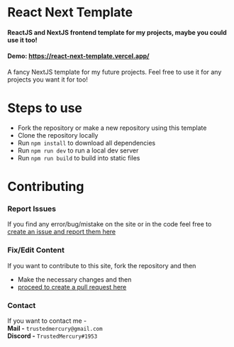 # React Next Template
#### ReactJS and NextJS frontend template for my projects, maybe you could use it too!

#### Demo: https://react-next-template.vercel.app/

A fancy NextJS template for my future projects. Feel free to use it for any projects you want it for too!

# Steps to use
- Fork the repository or make a new repository using this template
- Clone the repository locally
- Run ``npm install`` to download all dependencies
- Run ``npm run dev`` to run a local dev server
- Run ``npm run build`` to build into static files

# Contributing

### Report Issues
If you find any error/bug/mistake 
on the site or in the code feel free to 
[create an issue and report them here](https://github.com/TrustedMercury/react-next-template/issues)

### Fix/Edit Content
If you want to contribute to this site, fork the repository and then
- Make the necessary changes and then
- [proceed to create a pull request here](https://github.com/TrustedMercury/react-next-template/pulls)

### Contact
If you want to contact me -  
**Mail -** ```trustedmercury@gmail.com```  
**Discord -** ```TrustedMercury#1953```



